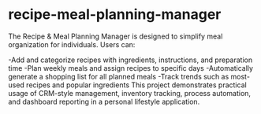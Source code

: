 # recipe-meal-planning-manager
The Recipe & Meal Planning Manager is designed to simplify meal organization for individuals. Users can:

-Add and categorize recipes with ingredients, instructions, and preparation time
-Plan weekly meals and assign recipes to specific days
-Automatically generate a shopping list for all planned meals
-Track trends such as most-used recipes and popular ingredients
This project demonstrates practical usage of CRM-style management, inventory tracking, process automation, and dashboard reporting in a personal lifestyle application.
